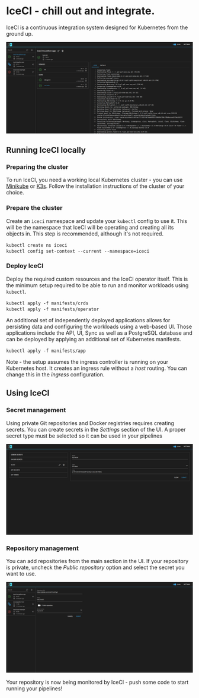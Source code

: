 # IceCI - chill out and integrate.
  
IceCI is a continuous integration system designed for Kubernetes from the ground up.  

![iceci](img/icecidark.png)

## Running IceCI locally
### Preparing the cluster

To run IceCI, you need a working local Kubernetes cluster - you can use [Minikube](https://minikube.sigs.k8s.io/) or [K3s](https://k3s.io/). Follow the installation instructions of the cluster of your choice.

### Prepare the cluster

Create an `iceci` namespace and update your `kubectl` config to use it. This will be the namespace that IceCI will be operating and creating all its objects in. This step is recommended, although it's not required.

```shell script
kubectl create ns iceci
kubectl config set-context --current --namespace=iceci
``` 

### Deploy IceCI
Deploy the required custom resources and the IceCI operator itself. This is the minimum setup required to be able to run and monitor workloads using `kubectl`.

```shell script
kubectl apply -f manifests/crds
kubectl apply -f manifests/operator
```

An additional set of independently deployed applications allows for persisting data and configuring the workloads using a web-based UI. Those applications include the API, UI, Sync as well as a PostgreSQL database and can be deployed by applying an additional set of Kubernetes manifests.

```shell script
kubectl apply -f manifests/app
``` 

Note - the setup assumes the ingress controller is running on your Kubernetes host. It creates an ingress rule without a *host* routing. You can change this in the *ingress* configuration.

## Using IceCI
### Secret management
Using private Git repositories and Docker registries requires creating secrets. You can create secrets in the _Settings_ section of the UI. A proper secret type must be selected so it can be used in your pipelines

![iceci-secret](img/iceci-secret.png)

### Repository management
You can add repositories from the main section in the UI. If your repository is private, uncheck the _Public repository_ option and select the secret you want to use.

![iceci-repository](img/iceci-repository-add.png)

Your repository is now being monitored by IceCI - push some code to start running your pipelines!
